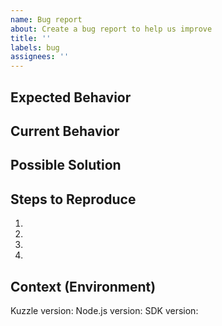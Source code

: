 ```yaml
---
name: Bug report
about: Create a bug report to help us improve
title: ''
labels: bug
assignees: ''
---
```


<!--- If you have a question about Kuzzle usage, please use Stackoverflow instead >
<!--- Post here and we will respond https://stackoverflow.com/questions/ask >
<!--- Don't hesitate to ping us on Gitter when your question is posted >
<!--- Github issues are limited to bugs and features requests >


<!--- Provide a general summary of the issue in the Title above -->

## Expected Behavior
<!--- Tell us what should happen -->

## Current Behavior
<!--- Tell us what happens instead of the expected behavior -->

## Possible Solution
<!--- Not obligatory, but suggest a fix/reason for the bug, -->

## Steps to Reproduce
<!--- Provide a link to a live example, or an unambiguous set of steps to -->
<!--- reproduce this bug. -->
<!--- Please try to provide scripts or commands to reproduce the bug -->
<!--- Use https://gist.github.com/ to host code snippets -->
1.
2.
3.
4.

## Context (Environment)
<!--- How has this issue affected you? What are you trying to accomplish? -->
<!--- Providing context helps us come up with a solution that is most useful in the real world -->
<!--- Include NodeJS version, SDK version, Kuzzle version, ElasticSearch version, ... -->
Kuzzle version:
Node.js version:
SDK version:
